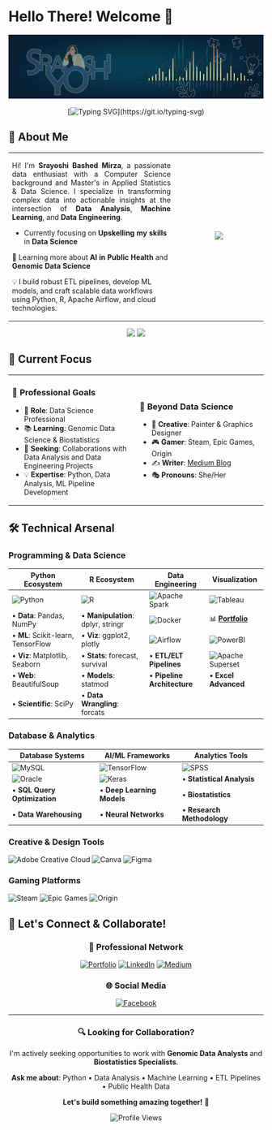 # Hello There! Welcome 👋

![Cover](1697389551039.jpg)

<div align="center">

[![Typing SVG](https://readme-typing-svg.herokuapp.com?font=Fira+Code&pause=1000&color=2E9EF7&center=true&vCenter=true&width=435&lines=Data+Scientist+%7C+ML+Engineer;Public+Health+Data+Enthusiast;ETL+Pipeline+Developer;Always+Learning+New+Things!)](https://git.io/typing-svg)

</div>

## 🚀 About Me

<table>
<tr>
<td width="65%">
<p align="justify">
Hi! I'm <strong>Srayoshi Bashed Mirza</strong>, a passionate data enthusiast with a Computer Science background and Master's in Applied Statistics & Data Science. I specialize in transforming complex data into actionable insights at the intersection of <strong>Data Analysis</strong>, <strong>Machine Learning</strong>, and <strong>Data Engineering</strong>.

- Currently focusing on <strong>Upskelling my skills</strong> in <strong>Data Science</strong>

🔬 Learning more about <strong>AI in Public Health</strong> and <strong>Genomic Data Science</strong>

💡 I build robust ETL pipelines, develop ML models, and craft scalable data workflows using Python, R, Apache Airflow, and cloud technologies.
</p>
</td>
<td width="35%">
<div align="center">
<img height="180em" src="https://github-readme-stats.vercel.app/api/top-langs/?username=Srayoshi-Mirza&layout=compact&langs_count=8&theme=radical&count_private=true&exclude_repo=frintter,kingburger"/>
</div>
</td>
</tr>
</table>

<div align="center">
<img height="180em" src="https://github-readme-stats.vercel.app/api?username=Srayoshi-Mirza&show_icons=true&theme=radical&include_all_commits=true&count_private=true"/>
<img height="180em" src="https://github-readme-streak-stats.herokuapp.com/?user=Srayoshi-Mirza&theme=radical&include_all_commits=true&count_private=true&date_format=M%20j%5B%2C%20Y%5D&cache_bust=20240929"/>
</div>

## 💼 Current Focus

<table>
<tr>
<td width="50%">

### 🔬 **Professional Goals**
- 🎯 **Role**: Data Science Professional
- 📚 **Learning**: Genomic Data Science & Biostatistics
- 🤝 **Seeking**: Collaborations with Data Analysis and Data Engineering Projects
- 💡 **Expertise**: Python, Data Analysis, ML Pipeline Development

</td>
<td width="50%">

### 🎨 **Beyond Data Science**
- 🎨 **Creative**: Painter & Graphics Designer
- 🎮 **Gamer**: Steam, Epic Games, Origin
- ✍️ **Writer**: [Medium Blog](https://medium.com/@srayoshimirza)
- 🎭 **Pronouns**: She/Her

</td>
</tr>
</table>

## 🛠️ Technical Arsenal

### **Programming & Data Science**
| Python Ecosystem | R Ecosystem | Data Engineering | Visualization |
|-------------------|-------------|------------------|---------------|
| ![Python](https://img.shields.io/badge/Python-3776AB?style=for-the-badge&logo=python&logoColor=white) | ![R](https://img.shields.io/badge/R-276DC3?style=for-the-badge&logo=r&logoColor=white) | ![Apache Spark](https://img.shields.io/badge/Apache_Spark-FFFFFF?style=for-the-badge&logo=apachespark&logoColor=E25A1C) | ![Tableau](https://img.shields.io/badge/Tableau-E97627?style=for-the-badge&logo=Tableau&logoColor=white) |
| • **Data**: Pandas, NumPy | • **Manipulation**: dplyr, stringr | ![Docker](https://img.shields.io/badge/Docker-2CA5E0?style=for-the-badge&logo=docker&logoColor=white) | 📊 [**Portfolio**](https://public.tableau.com/app/profile/srayoshi.mirza) |
| • **ML**: Scikit-learn, TensorFlow | • **Viz**: ggplot2, plotly | ![Airflow](https://img.shields.io/badge/Airflow-017CEE?style=for-the-badge&logo=Apache%20Airflow&logoColor=white) | ![PowerBI](https://img.shields.io/badge/PowerBI-F2C811?style=for-the-badge&logo=powerbi&logoColor=white) |
| • **Viz**: Matplotlib, Seaborn | • **Stats**: forecast, survival | • **ETL/ELT Pipelines** | ![Apache Superset](https://img.shields.io/badge/Apache_Superset-40E0D0?style=for-the-badge&logo=apache&logoColor=white) |
| • **Web**: BeautifulSoup | • **Models**: statmod | • **Pipeline Architecture** | • **Excel Advanced** |
| • **Scientific**: SciPy | • **Data Wrangling**: forcats |  |  |

### **Database & Analytics**
| Database Systems | AI/ML Frameworks | Analytics Tools |
|------------------|------------------|-----------------|
| ![MySQL](https://img.shields.io/badge/MySQL-005C84?style=for-the-badge&logo=mysql&logoColor=white) | ![TensorFlow](https://img.shields.io/badge/TensorFlow-FF6F00?style=for-the-badge&logo=tensorflow&logoColor=white) | ![SPSS](https://img.shields.io/badge/SPSS-052FAD?style=for-the-badge&logo=ibm&logoColor=white) |
| ![Oracle](https://img.shields.io/badge/Oracle-F80000?style=for-the-badge&logo=Oracle&logoColor=white) | ![Keras](https://img.shields.io/badge/Keras-D00000?style=for-the-badge&logo=Keras&logoColor=white) | • **Statistical Analysis** |
| • **SQL Query Optimization** | • **Deep Learning Models** | • **Biostatistics** |
| • **Data Warehousing** | • **Neural Networks** | • **Research Methodology** |

### **Creative & Design Tools**
![Adobe Creative Cloud](https://img.shields.io/badge/Adobe%20Creative%20Cloud-DA1F26?style=for-the-badge&logo=Adobe%20Creative%20Cloud&logoColor=white)
![Canva](https://img.shields.io/badge/Canva-%2300C4CC.svg?&style=for-the-badge&logo=Canva&logoColor=white)
![Figma](https://img.shields.io/badge/Figma-F24E1E?style=for-the-badge&logo=figma&logoColor=white)

### **Gaming Platforms**
![Steam](https://img.shields.io/badge/Steam-000000?style=for-the-badge&logo=steam&logoColor=white)
![Epic Games](https://img.shields.io/badge/Epic%20Games-313131?style=for-the-badge&logo=Epic%20Games&logoColor=white)
![Origin](https://img.shields.io/badge/Origin-148EFF?style=for-the-badge&logo=origin&logoColor=white)

## 🤝 Let's Connect & Collaborate!

<div align="center">

### 💼 Professional Network
[![Portfolio](https://img.shields.io/badge/Portfolio-000000?style=for-the-badge&logo=About.me&logoColor=white)](https://srayoshimirza.netlify.app)
[![LinkedIn](https://img.shields.io/badge/LinkedIn-0077B5?style=for-the-badge&logo=linkedin&logoColor=white)](https://www.linkedin.com/in/srayoshi-mirza/)
[![Medium](https://img.shields.io/badge/Medium-12100E?style=for-the-badge&logo=medium&logoColor=white)](https://medium.com/@srayoshimirza)

### 🌐 Social Media
[![Facebook](https://img.shields.io/badge/Facebook-1877F2?style=for-the-badge&logo=facebook&logoColor=white)](https://www.facebook.com/srayoshim/)

</div>

---

<div align="center">

### 🔍 **Looking for Collaboration?**
I'm actively seeking opportunities to work with **Genomic Data Analysts** and **Biostatistics Specialists**. 

**Ask me about**: Python • Data Analysis • Machine Learning • ETL Pipelines • Public Health Data

**Let's build something amazing together!** 🚀

![Profile Views](https://komarev.com/ghpvc/?username=Srayoshi-Mirza&color=blueviolet&style=for-the-badge)

</div>
